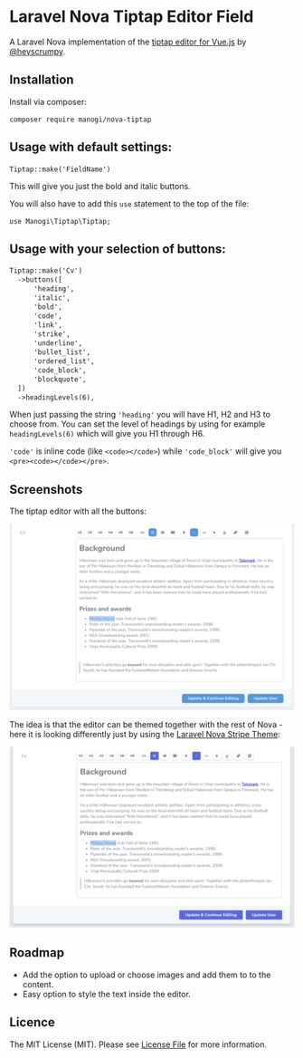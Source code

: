 # Laravel Nova Tiptap Editor Field

A Laravel Nova implementation of the [tiptap editor for Vue.js](https://github.com/heyscrumpy/tiptap) by [@heyscrumpy](https://github.com/heyscrumpy).

## Installation

Install via composer:

```
composer require manogi/nova-tiptap
```

## Usage with default settings:

```
Tiptap::make('FieldName')
```

This will give you just the bold and italic buttons.

You will also have to add this `use` statement to the top of the file:

```
use Manogi\Tiptap\Tiptap;
```


## Usage with your selection of buttons:

```
Tiptap::make('Cv')
  ->buttons([
      'heading',
      'italic',
      'bold',
      'code',
      'link',
      'strike',
      'underline',
      'bullet_list',
      'ordered_list',
      'code_block',
      'blockquote',
  ])
  ->headingLevels(6),
```

When just passing the string `'heading'` you will have H1, H2 and H3 to choose from. You can set the level of headings by using for example `headingLevels(6)` which will give you H1 through H6.

`'code'` is inline code (like `<code></code>`) while `'code_block'` will give you `<pre><code></code></pre>`.

## Screenshots

The tiptap editor with all the buttons:

![the tiptap editor with all the buttons](readme-images/tiptap-regular-02.png)

The idea is that the editor can be themed together with the rest of Nova - here it is looking differently just by using the [Laravel Nova Stripe Theme](https://github.com/jameslkingsley/nova-stripe-theme):

![the tiptap editor with all the buttons](readme-images/tiptap-stripe-02.png)

## Roadmap

* Add the option to upload or choose images and add them to to the content.
* Easy option to style the text inside the editor.

## Licence

The MIT License (MIT). Please see [License File](LICENCE) for more information.
